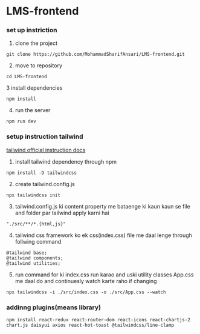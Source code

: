 # LMS-frontend

### set up instriction
<!-- import project from github to our repository -->
1. clone the project

```
git clone https://github.com/MohammadSharifAnsari/LMS-frontend.git

```
<!-- yahan par LMS-frontend gitghub par repository ke naam hai na ki vs code me -->
2. move to repository

```
cd LMS-frontend

```
3 install dependencies

```
npm install

```
4. run the server

```
npm run dev

```
<!-- git remote add origin https://github.com/MohammadSharifAnsari/LMS-frontend.git -->
<!-- git push -u origin cmaster -->

### setup instruction tailwind

[ tailwind official instruction docs](https://tailwindcss.com/docs/installation)

1. install tailwind dependency through npm
```
npm install -D tailwindcss

```
2. create tailwind.config.js

```
npx tailwindcss init
```

3. tailwind.config.js ki content property me bataenge ki kaun kaun se file and folder par tailwind apply karni hai

```
"./src/**/*.{html,js}"
```
4. tailwind css framework ko ek css(index.css) file me daal lenge through follwing command

```
@tailwind base;
@tailwind components;
@tailwind utilities;
```

5. run command for ki index.css run karao and uski utility classes App.css me daal do and continuesly watch karte raho if changing


```
npx tailwindcss -i ./src/index.css -o ./src/App.css --watch
```


### addinng plugins(means library)
```
npm install react-redux react-router-dom react-icons react-chartjs-2 chart.js daisyui axios react-hot-toast @tailwindcss/line-clamp

```